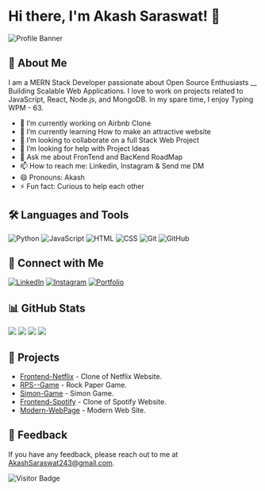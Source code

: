 # Hi there, I'm Akash Saraswat! 👋

![Profile Banner](https://i.postimg.cc/1tjtJZsJ/Full-Stack-Web-Developer-MERN.png)

## 🚀 About Me
I am a MERN Stack Developer passionate about Open Source Enthusiasts __ Building Scalable Web Applications. I love to work on projects related to JavaScript, React, Node.js, and MongoDB. In my spare time, I enjoy Typing WPM - 63.

- 🔭 I’m currently working on Airbnb Clone
- 🌱 I’m currently learning How to make an attractive website
- 👯 I’m looking to collaborate on a full Stack Web Project
- 🤔 I’m looking for help with Project Ideas
- 💬 Ask me about FronTend and BacKend RoadMap
- 📫 How to reach me: Linkedin, Instagram & Send me DM
- 😄 Pronouns: Akash
- ⚡ Fun fact: Curious to help each other 

## 🛠️ Languages and Tools
![Python](https://img.shields.io/badge/-Python-000?style=for-the-badge&logo=python)
![JavaScript](https://img.shields.io/badge/-JavaScript-000?style=for-the-badge&logo=javascript)
![HTML](https://img.shields.io/badge/-HTML-000?style=for-the-badge&logo=html5)
![CSS](https://img.shields.io/badge/-CSS-000?style=for-the-badge&logo=css3)
![Git](https://img.shields.io/badge/-Git-000?style=for-the-badge&logo=git)
![GitHub](https://img.shields.io/badge/-GitHub-000?style=for-the-badge&logo=github)
<!-- Add more badges for the tools and languages you use -->

## 🔗 Connect with Me
[![LinkedIn](https://img.shields.io/badge/-LinkedIn-0077B5?style=for-the-badge&logo=linkedin)](https://www.linkedin.com/in/akashsaraswat997/)
[![Instagram](https://img.shields.io/badge/-Instagram-E4405F?style=for-the-badge&logo=instagram)](https://www.instagram.com/iam_akashsaraswat/)
[![Portfolio](https://img.shields.io/badge/-Portfolio-000?style=for-the-badge&logo=portfolio)](https://yourportfolio.com)

## 📊 GitHub Stats
[![](https://raw.githubusercontent.com/vn7n24fzkq/github-profile-summary-cards-example/master/profile-summary-card-output/dracula/1-repos-per-language.svg)](https://github.com/vn7n24fzkq/github-profile-summary-cards) [![](https://raw.githubusercontent.com/vn7n24fzkq/github-profile-summary-cards-example/master/profile-summary-card-output/dracula/2-most-commit-language.svg)](https://github.com/vn7n24fzkq/github-profile-summary-cards)
[![](https://raw.githubusercontent.com/vn7n24fzkq/github-profile-summary-cards-example/master/profile-summary-card-output/dracula/3-stats.svg)](https://github.com/vn7n24fzkq/github-profile-summary-cards) [![](https://raw.githubusercontent.com/vn7n24fzkq/github-profile-summary-cards-example/master/profile-summary-card-output/dracula/4-productive-time.svg)](https://github.com/vn7n24fzkq/github-profile-summary-cards)


## 💼 Projects
- [Frontend-Netflix](https://frontend-netflix-ten.vercel.app/) - Clone of Netflix Website.
- [RPS--Game](https://rps-game-83jp8jdih-akashsaraswat243s-projects.vercel.app/) - Rock Paper Game.
- [Simon-Game](https://simon-game-i5334wxjl-akashsaraswat243s-projects.vercel.app/) - Simon Game.
- [Frontend-Spotify](https://frontend-spotify-q04rsduxr-akashsaraswat243s-projects.vercel.app/) - Clone of Spotify Website.
- [Modern-WebPage](https://modern-webpage.vercel.app/) - Modern Web Site.
  

## 💬 Feedback
If you have any feedback, please reach out to me at AkashSaraswat243@gmail.com.

![Visitor Badge](https://visitor-badge.laobi.icu/badge?page_id=yourusername.yourusername)

